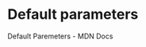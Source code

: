 # Default parameters

<BadgeLink colorScheme='yellow' badgeText='Default Paremeters MDN documentation' href='https://developer.mozilla.org/en-US/docs/Web/JavaScript/Reference/Functions/Default_parameters'>Default Paremeters - MDN Docs</BadgeLink>
